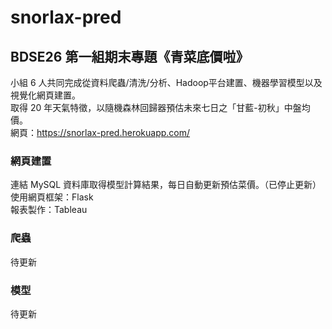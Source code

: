 # snorlax-pred
## BDSE26 第一組期末專題《青菜底價啦》
小組 6 人共同完成從資料爬蟲/清洗/分析、Hadoop平台建置、機器學習模型以及視覺化網頁建置。  
取得 20 年天氣特徵，以隨機森林回歸器預估未來七日之「甘藍-初秋」中盤均價。  
網頁：https://snorlax-pred.herokuapp.com/  

### 網頁建置
連結 MySQL 資料庫取得模型計算結果，每日自動更新預估菜價。（已停止更新）   
使用網頁框架：Flask  
報表製作：Tableau  

### 爬蟲
待更新  

### 模型
待更新  
